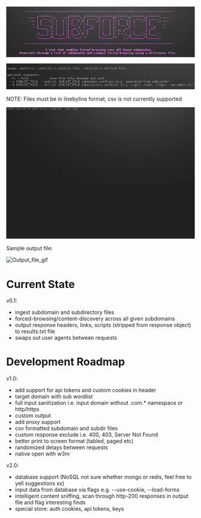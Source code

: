 <p align="center">
  <img src="/.github/logo.png" />
</p>
<p align="center">
  <img src="/.github/usage.png" />
</p>

NOTE: Files must be in linebyline format, csv is not currently supported

![Usage_gif](/.github/updatedrecording.gif?raw=true "Usage")


Sample output file: 

![Output_file_gif](/.github/outputrecording.gif?raw=true "Output")


# Current State

v0.1:
- ingest subdomain and subdirectory files
- forced-browsing/content-discovery across all given subdomains
- output response headers, links, scripts (stripped from response object) to results.txt file
- swaps out user agents between requests


# Development Roadmap

v1.0:
- add support for api tokens and custom cookies in header
- target domain with sub wordlist
- full input sanitization i.e. input domain without .com.* namespace or http/https
- custom output
- add proxy support
- csv formatted subdomain and subdir files
- custom response exclude i.e. 400, 403, Server Not Found
- better print to screen format (tabled, paged etc)
- randomized delays between requests
- native open with w3m

v2.0:
- database support (NoSQL not sure whether mongo or redis, feel free to yell suggestions xx)
- input data from database via flags e.g. --use-cookie, --load-forms
- intelligent content sniffing, scan through http-200 responses in output file and flag interesting finds
- special store: auth cookies, api tokens, keys
